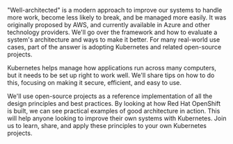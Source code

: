 "Well-architected" is a modern approach to improve our systems to handle more work, become less likely to break, and be managed more easily. It was originally proposed by AWS, and currently available in Azure and other technology providers. We'll go over the framework and how to evaluate a system's architecture and ways to make it better. For many real-world use cases, part of the answer is adopting Kubernetes and related open-source projects.

Kubernetes helps manage how applications run across many computers, but it needs to be set up right to work well. We'll share tips on how to do this, focusing on making it secure, efficient, and easy to use.

We'll use open-source projects as a reference implementation of all the design principles and best practices. By looking at how Red Hat OpenShift is built, we can see practical examples of good architecture in action. This will help anyone looking to improve their own systems with Kubernetes. Join us to learn, share, and apply these principles to your own Kubernetes projects.